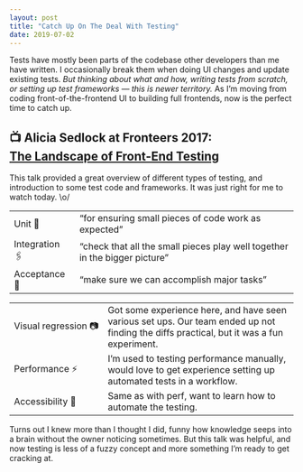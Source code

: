 ```yaml
---
layout: post
title: "Catch Up On The Deal With Testing"
date: 2019-07-02
---
```


Tests have mostly been parts of the codebase other developers than me have written. I occasionally break them when doing UI changes and update existing tests. _But thinking about what and how, writing tests from scratch, or setting up test frameworks — this is newer territory._ As I’m moving from coding front-of-the-frontend UI to building full frontends, now is the perfect time to catch up.

## 📺 Alicia Sedlock at Fronteers 2017:<br> [The Landscape of Front-End Testing](https://vimeo.com/239463476)

This talk provided a great overview of different types of testing, and introduction to some test code and frameworks. It was just right for me to watch today. \o/

|               |                                                                            |
| ------------- | -------------------------------------------------------------------------- |
| Unit 🌱       | “for ensuring small pieces of code work as expected”                       |
| Integration 🖇 | “check that all the small pieces play well together in the bigger picture” |
| Acceptance 🎯 | “make sure we can accomplish major tasks”                                  |

|                                |                                                                                                                                          |
| ------------------------------ | ---------------------------------------------------------------------------------------------------------------------------------------- |
| Visual&nbsp;regression&nbsp;📷 | Got some experience here, and have seen various set ups. Our team ended up not finding the diffs practical, but it was a fun experiment. |
| Performance ⚡️                | I’m used to testing performance manually, would love to get experience setting up automated tests in a workflow.                         |
| Accessibility 🤗               | Same as with perf, want to learn how to automate the testing.                                                                            |

Turns out I knew more than I thought I did, funny how knowledge seeps into a brain without the owner noticing sometimes. But this talk was helpful, and now testing is less of a fuzzy concept and more something I’m ready to get cracking at.
